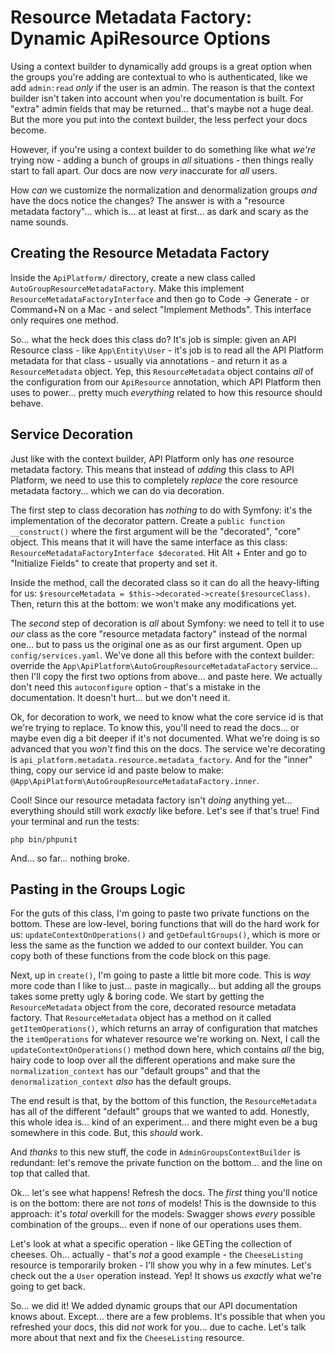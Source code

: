 # Resource Metadata Factory: Dynamic ApiResource Options

Using a context builder to dynamically add groups is a great option when the
groups you're adding are contextual to who is authenticated, like we add
`admin:read` *only* if the user is an admin. The reason is that the context builder
isn't taken into account when you're documentation is built. For "extra" admin
fields that may be returned... that's maybe not a huge deal. But the more you
put into the context builder, the less perfect your docs become.

However, if you're using a context builder to do something like what *we're*
trying now - adding a bunch of groups in *all* situations - then things really
start to fall apart. Our docs are now *very* inaccurate for *all* users.

How *can* we customize the normalization and denormalization groups *and* have
the docs notice the changes? The answer is with a "resource metadata factory"...
which is... at least at first... as dark and scary as the name sounds.

## Creating the Resource Metadata Factory

Inside the  `ApiPlatform/` directory, create a new class called
`AutoGroupResourceMetadataFactory`. Make this implement
`ResourceMetadataFactoryInterface` and then go to Code -> Generate - or Command+N
on a Mac - and select "Implement Methods". This interface only requires one method.

So... what the heck does this class do? It's job is simple: given an API Resource
class - like `App\Entity\User` - it's job is to read all the API Platform metadata
for that class - usually via annotations - and return it as a `ResourceMetadata`
object. Yep, this `ResourceMetadata` object contains *all* of the configuration
from our `ApiResource` annotation, which API Platform then uses to power... pretty
much *everything* related to how this resource should behave.

## Service Decoration

Just like with the context builder, API Platform only has *one* resource metadata
factory. This means that instead of *adding* this class to API Platform, we need
to use this to completely *replace* the core resource metadata factory... which we
can do via decoration.

The first step to class decoration has *nothing* to do with Symfony: it's the
implementation of the decorator pattern. Create a `public function __construct()`
where the first argument will be the "decorated", "core" object. This means that
it will have the same interface as this class:
`ResourceMetadataFactoryInterface $decorated`. Hit Alt + Enter and go to
"Initialize Fields" to create that property and set it.

Inside the method, call the decorated class so it can do all the heavy-lifting
for us: `$resourceMetadata = $this->decorated->create($resourceClass)`. Then,
return this at the bottom: we won't make any modifications yet.

The *second* step of decoration is *all* about Symfony: we need to tell it to
use *our* class as the core "resource metadata factory" instead of the normal
one... but to pass us the original one as as our first argument. Open up
`config/services.yaml`. We've done all this before with the context builder:
override the `App\ApiPlatform\AutoGroupResourceMetadataFactory` service... then
I'll copy the first two options from above... and paste here. We actually don't
need this `autoconfigure` option - that's a mistake in the documentation. It
doesn't hurt... but we don't need it.

Ok, for decoration to work, we need to know what the core service id is that we're
trying to replace. To know this, you'll need to read the docs... or maybe even
dig a bit deeper if it's not documented. What we're doing is so advanced that
you *won't* find this on the docs. The service we're decorating is
`api_platform.metadata.resource.metadata_factory`. And for the "inner" thing,
copy our service id and paste below to make:
`@App\ApiPlatform\AutoGroupResourceMetadataFactory.inner`.

Cool! Since our resource metadata factory isn't *doing* anything yet... everything
should still work *exactly* like before. Let's see if that's true! Find your
terminal and run the tests:

```terminal
php bin/phpunit
```

And... so far... nothing broke.

## Pasting in the Groups Logic

For the guts of this class, I'm going to paste two private functions on the bottom.
These are low-level, boring functions that will do the hard work for us:
`updateContextOnOperations()` and `getDefaultGroups()`, which is more or less
the same as the function we added to our context builder. You can copy both of
these functions from the code block on this page.

Next, up in `create()`, I'm going to paste a little bit more code. This is *way*
more code than I like to just... paste in magically... but adding all the groups
takes some pretty ugly & boring code. We start by getting the `ResourceMetadata`
object from the core, decorated resource metadata factory. That `ResourceMetadata`
object has a method on it called `getItemOperations()`, which returns an array
of configuration that matches the `itemOperations` for whatever resource we're
working on. Next, I call the `updateContextOnOperations()` method down here, which
contains *all* the big, hairy code to loop over all the different operations and
make sure the `normalization_context` has our "default groups" and that the
`denormalization_context` *also* has the default groups.

The end result is that, by the bottom of this function, the `ResourceMetadata`
has all of the different "default" groups that we wanted to add. Honestly, this
whole idea is... kind of an experiment... and there might even be a bug somewhere
in this code. But, this *should* work.

And *thanks* to this new stuff, the code in `AdminGroupsContextBuilder` is
redundant: let's remove the private function on the bottom... and the line on top
that called that.

Ok... let's see what happens! Refresh the docs. The *first* thing you'll notice
is on the bottom: there are not *tons* of models! This is the downside to this
approach: it's *total* overkill for the models: Swagger shows *every* possible
combination of the groups... even if none of our operations uses them.

Let's look at what a specific operation - like GETing the collection of cheeses.
Oh... actually - that's *not* a good example - the `CheeseListing` resource is
temporarily broken - I'll show you why in a few minutes. Let's check out the
a `User` operation instead. Yep! It shows us *exactly* what we're going to get back.

So... we did it! We added dynamic groups that our API documentation knows about.
Except... there are a few problems. It's possible that when you refreshed your
docs, this did *not* work for you... due to cache. Let's talk more about that next
and fix the `CheeseListing` resource.
